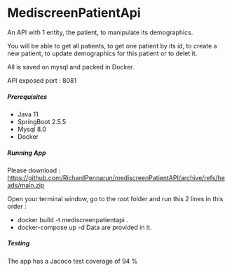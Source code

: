 # MediscreenPatientApi

An API with 1 entity, the patient, to manipulate its demographics.

You will be able to get all patients, to get one patient by its id, to create a new patient, to update demographics for this patient or to delet it.

All is saved on mysql and packed in Docker.

API exposed port : 8081


##### Prerequisites
- Java 11
- SpringBoot 2.5.5
- Mysql 8.0
- Docker


##### Running App
Please download : 
https://github.com/RichardPennarun/mediscreenPatientAPI/archive/refs/heads/main.zip

Open your terminal window, go to the root folder and run this 2 lines in this order :
- docker build -t mediscreenpatientapi .
- docker-compose up -d
Data are provided in it.


##### Testing
The app has a Jacoco test coverage of 94 %
